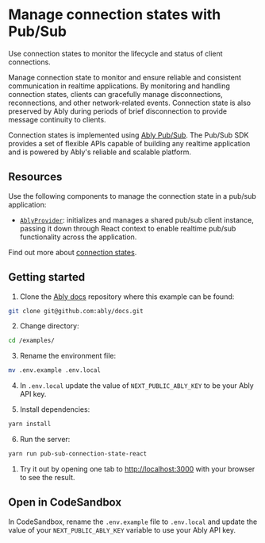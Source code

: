 # Manage connection states with Pub/Sub

Use connection states to monitor the lifecycle and status of client connections.

Manage connection state to monitor and ensure reliable and consistent communication in realtime applications. By monitoring and handling connection states, clients can gracefully manage disconnections, reconnections, and other network-related events. Connection state is also preserved by Ably during periods of brief disconnection to provide message continuity to clients.

Connection states is implemented using [Ably Pub/Sub](/docs/auth). The Pub/Sub SDK provides a set of flexible APIs capable of building any realtime application and is powered by Ably's reliable and scalable platform.

## Resources

Use the following components to manage the connection state in a pub/sub application:

* [`AblyProvider`](/docs/getting-started/react#ably-provider): initializes and manages a shared pub/sub client instance, passing it down through React context to enable realtime pub/sub functionality across the application.

Find out more about [connection states](/docs/connect/states).

## Getting started

1. Clone the [Ably docs](https://github.com/ably/docs) repository where this example can be found:

```sh
git clone git@github.com:ably/docs.git
```

2. Change directory:

```sh
cd /examples/
```

3. Rename the environment file:

```sh
mv .env.example .env.local
```

4. In `.env.local` update the value of `NEXT_PUBLIC_ABLY_KEY` to be your Ably API key.

5. Install dependencies:

```sh
yarn install
```

6. Run the server:

```sh
yarn run pub-sub-connection-state-react
```

1. Try it out by opening one tab to [http://localhost:3000](http://localhost:3000/) with your browser to see the result.

## Open in CodeSandbox

In CodeSandbox, rename the `.env.example` file to `.env.local` and update the value of your `NEXT_PUBLIC_ABLY_KEY` variable to use your Ably API key.
